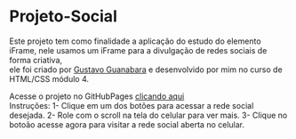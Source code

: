 # Projeto-Social

Este projeto tem como finalidade a aplicação do estudo do elemento iFrame, nele usamos um iFrame para a divulgação de redes sociais de forma criativa,<br>
ele foi criado por <a href="https://gustavoguanabara.github.io/">Gustavo Guanabara</a> e desenvolvido por mim no curso de HTML/CSS módulo 4.

Acesse o projeto no GitHubPages <a href="https://aly50n.github.io/Projeto-Social/">clicando aqui</a><br>
Instruções:
1- Clique em um dos botões para acessar a rede social desejada.
2- Role com o scroll na tela do celular para ver mais.
3- Clique no botoão acesse agora para visitar a rede social aberta no celular.
